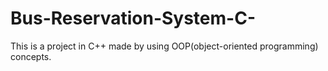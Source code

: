 # Bus-Reservation-System-C-
This is a project in C++ made by using OOP(object-oriented programming) concepts.

